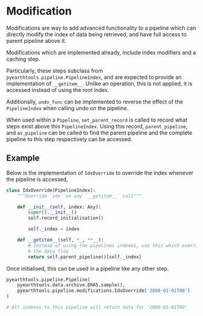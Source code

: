 # Modification

Modifications are way to add advanced functionality to a pipeline which can directly modify the index of data being retrieved, and have full access to parent pipeline above it.

Modifications which are implemented already, include index modifiers and a caching step. 

Particularly, these steps subclass from `pyearthtools.pipeline.PipelineIndex`, and are expected to provide an implementation of `__getitem__`. Unlike an operation, this is not applied, it is accessed instead of using the root index. 

Additionally, `undo_func` can be implemented to reverse the effect of the `PipelineIndex` when calling undo on the pipeline.

When used within a `Pipeline`, `set_parent_record` is called to record what steps exist above this `PipelineIndex`. Using this record, `parent_pipeline`, and `as_pipeline` can be called to find the parent pipeline and the complete pipeline to this step respectively can be accessed.

## Example

Below is the implementation of `IdxOverride` to override the index whenever the pipeline is accessed,

```python
class IdxOverride(PipelineIndex):
    """Override `idx` on any `__getitem__` call"""

    def __init__(self, index: Any):
        super().__init__()
        self.record_initialisation()

        self._index = index

    def __getitem__(self, *_, **__):
        # Instead of using the pipelines indexes, use this which overrides
        # the data flow
        return self.parent_pipeline()[self._index]
```

Once initialised, this can be used in a pipeline like any other step. 


```python
pyearthtools.pipeline.Pipeline(
    pyearthtools.data.archive.ERA5.sample(),
    pyearthtools.pipeline.modifications.IdxOverride('2000-01-01T00')
)

# All indexes to this pipeline will return data for '2000-01-01T00'
```

